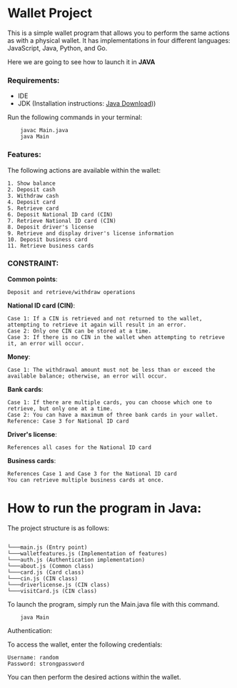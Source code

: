 # Wallet Project

This is a simple wallet program that allows you to perform the same actions as with a physical wallet. It has implementations in four different languages: JavaScript, Java, Python, and Go.

Here we are going to see how to launch it in __JAVA__

### Requirements:

* IDE
* JDK (Installation instructions: [Java Download](https://www.oracle.com/java/technologies/downloads/)))

Run the following commands in your terminal:

```agsl
    javac Main.java
    java Main
```

### Features:

The following actions are available within the wallet:

    1. Show balance
    2. Deposit cash
    3. Withdraw cash
    4. Deposit card
    5. Retrieve card
    6. Deposit National ID card (CIN)
    7. Retrieve National ID card (CIN)
    8. Deposit driver's license
    9. Retrieve and display driver's license information
    10. Deposit business card
    11. Retrieve business cards

### CONSTRAINT:
__Common points__:

    Deposit and retrieve/withdraw operations

__National ID card (CIN)__:

    Case 1: If a CIN is retrieved and not returned to the wallet, attempting to retrieve it again will result in an error.
    Case 2: Only one CIN can be stored at a time.
    Case 3: If there is no CIN in the wallet when attempting to retrieve it, an error will occur.

__Money__:

    Case 1: The withdrawal amount must not be less than or exceed the available balance; otherwise, an error will occur.

__Bank cards__:

    Case 1: If there are multiple cards, you can choose which one to retrieve, but only one at a time.
    Case 2: You can have a maximum of three bank cards in your wallet.
    Reference: Case 3 for National ID card

__Driver's license__:

    References all cases for the National ID card

__Business cards__:

    References Case 1 and Case 3 for the National ID card
    You can retrieve multiple business cards at once.

# How to run the program in Java:

The project structure is as follows:

```tree

└───main.js (Entry point)
└───walletfeatures.js (Implementation of features)
└───auth.js (Authentication implementation)
└───about.js (Common class)
└───card.js (Card class)
└───cin.js (CIN class)
└───driverlicense.js (CIN class)
└───visitCard.js (CIN class)

```

To launch the program, simply run the Main.java file with this command. 

```agsl
    java Main
```
Authentication:

To access the wallet, enter the following credentials:

    Username: random
    Password: strongpassword

You can then perform the desired actions within the wallet.